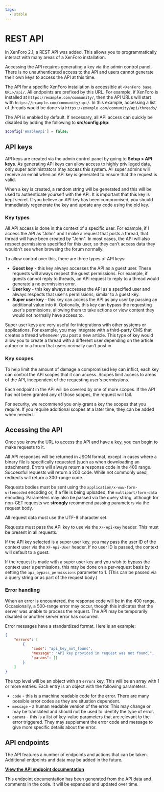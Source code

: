 ```yaml
---
tags:
  - stable
---
```

# REST API

In XenForo 2.1, a REST API was added. This allows you to programmatically interact with many areas of a XenForo installation.

Accessing the API requires generating a key via the admin control panel. There is no unauthenticated access to the API and users cannot generate their own keys to access the API at this time.

The API for a specific XenForo installation is accessible at `<XenForo base URL>/api/`. All endpoints are prefixed by this URL. For example, if XenForo is installed at `https://example.com/community/`, then the API URLs will start with `https://example.com/community/api/`. In this example, accessing a list of threads would be done via `https://example.com/community/api/threads/`.

The API is enabled by default. If necessary, all API access can quickly be disabled by adding the following to **src/config.php**:

```php title="src/config.php"
$config['enableApi'] = false;
```

## API keys

API keys are created via the admin control panel by going to **Setup > API keys**. As generating API keys can allow access to highly privileged data, only super administrators may access this system. All super admins will receive an email when an API key is generated to ensure that the request is valid.

When a key is created, a random string will be generated and this will be used to authenticate yourself with the API. It is important that this key is kept secret. If you believe an API key has been compromised, you should immediately regenerate the key and update any code using the old key.

### Key types

All API access is done in the context of a specific user. For example, if I access the API as "John" and I make a request that posts a thread, that thread will have been created by "John". In most cases, the API will also respect permissions specified for this user, so they can't access data they wouldn't see when browsing the forum normally.

To allow control over this, there are three types of API keys:

- **Guest key** - this key always accesses the API as a guest user. These requests will always respect the guest permissions. For example, if guests cannot reply to threads, an API request to reply to a thread would generate a no permission error.
- **User key** - this key always accesses the API as a specified user and always respects that user's permissions, similar to a guest key.
- **Super user key** - this key can access the API as any user by passing an additional value into it. Optionally, this key can bypass the requesting user's permissions, allowing them to take actions or view content they would not normally have access to.

Super user keys are very useful for integrations with other systems or applications. For example, you may integrate with a third-party CMS that creates a thread whenever you post a new article. This type of key would allow you to create a thread with a different user depending on the article author or in a forum that users normally can't post in.

### Key scopes

To help limit the amount of damage a compromised key can inflict, each key can control the API scopes that it can access. Scopes limit access to areas of the API, independent of the requesting user's permissions.

Each endpoint in the API will be covered by one of more scopes. If the API has not been granted any of those scopes, the request will fail.

For security, we recommend you only grant a key the scopes that you require. If you require additional scopes at a later time, they can be added when needed.

## Accessing the API

Once you know the URL to access the API and have a key, you can begin to make requests to it.

All API responses will be returned in JSON format, except in cases where a binary file is specifically requested (such as when downloading an attachment). Errors will always return a response code in the 400 range. Successful requests will return a 200 code. While not commonly used, redirects will return a 300-range code.

Requests bodies must be sent using the `application/x-www-form-urlencoded` encoding or, if a file is being uploaded, the `multipart/form-data` encoding. Parameters may also be passed via the query string, although for non-GET requests we **strongly** recommend passing parameters via the request body.

All request data must use the UTF-8 character set.

Requests must pass the API key to use via the `XF-Api-Key` header. This must be present in all requests.

If the API key selected is a super user key, you may pass the user ID of the context user via the `XF-Api-User` header. If no user ID is passed, the context will default to a guest.

If the request is made with a super user key and you wish to bypass the context user's permissions, this may be done on a per-request basis by setting the `api_bypass_permissions` parameter to 1. (This can be passed via a query string or as part of the request body.)

### Error handling

When an error is encountered, the response code will be in the 400 range. Occasionally, a 500-range error may occur, though this indicates that the server was unable to process the request. The API may be temporarily disabled or another server error has occurred.

Error messages have a standardized format. Here is an example:

```json title="Error response"
{
    "errors": [
        {
            "code": "api_key_not_found",
            "message": "API key provided in request was not found.",
            "params": []
        }
    ]
}
```

The top level will be an object with an `errors` key. This will be an array with 1 or more entries. Each entry is an object with the following parameters:

- `code` - this is a machine readable code for the error. There are many possible error codes as they are situation dependent.
- `message` - a human readable version of the error. This may change or may be translated and should not be used to identify the type of error.
- `params` - this is a list of key-value parameters that are relevant to the error triggered. They may supplement the error code and message to give more specific details about the error.

## API endpoints

The API features a number of endpoints and actions that can be taken. Additional endpoints and data may be added in the future.

**[View the API endpoint documentation](https://xenforo.com/community/pages/api-endpoints/)**

This endpoint documentation has been generated from the API data and comments in the code. It will be expanded and updated over time.
